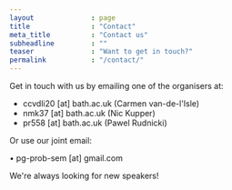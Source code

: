 ```yaml
---
layout              : page
title               : "Contact"
meta_title          : "Contact us"
subheadline         : ""
teaser              : "Want to get in touch?"
permalink           : "/contact/"
---
```


Get in touch with us by emailing one of the organisers at:

* ccvdli20 [at] bath.ac.uk (Carmen van-de-l'Isle)
* nmk37 [at] bath.ac.uk (Nic Kupper)
* pr558 [at] bath.ac.uk (Pawel Rudnicki)

Or use our joint email:

• pg-prob-sem [at] gmail.com

We're always looking for new speakers!




